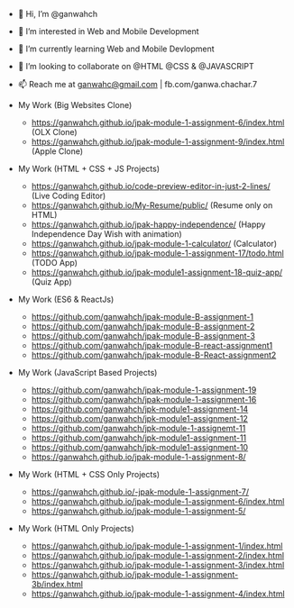 - 👋 Hi, I’m @ganwahch
- 👀 I’m interested in Web and Mobile Development
- 🌱 I’m currently learning Web and Mobile Devlopment
- 💞️ I’m looking to collaborate on @HTML @CSS & @JAVASCRIPT
- 📫 Reach me at ganwahc@gmail.com | fb.com/ganwa.chachar.7

- My Work (Big Websites Clone)
  - https://ganwahch.github.io/jpak-module-1-assignment-6/index.html (OLX Clone)
  - https://ganwahch.github.io/jpak-module-1-assignment-9/index.html (Apple Clone)

- My Work (HTML + CSS + JS Projects)
    - https://ganwahch.github.io/code-preview-editor-in-just-2-lines/ (Live Coding Editor)
    - https://ganwahch.github.io/My-Resume/public/    (Resume only on HTML)
    - https://ganwahch.github.io/jpak-happy-independence/ (Happy Independence Day Wish with animation)
    - https://ganwahch.github.io/jpak-module-1-calculator/ (Calculator)
    - https://ganwahch.github.io/jpak-module-1-assignment-17/todo.html (TODO App)
    - https://ganwahch.github.io/jpak-module1-assignment-18-quiz-app/ (Quiz App)

- My Work (ES6 & ReactJs)
  - https://github.com/ganwahch/jpak-module-B-assignment-1
  - https://github.com/ganwahch/jpak-module-B-assignment-2
  - https://github.com/ganwahch/jpak-module-B-assignment-3
  - https://github.com/ganwahch/jpak-module-B-react-assignment1
  - https://github.com/ganwahch/jpak-module-B-React-assignment2

- My Work (JavaScript Based Projects)
    - https://github.com/ganwahch/jpak-module-1-assignment-19
    - https://github.com/ganwahch/jpak-module-1-assignment-16
    - https://github.com/ganwahch/jpk-module1-assignment-14
    - https://github.com/ganwahch/jpk-module1-assignment-12
    - https://github.com/ganwahch/jpk-module-1-assignemt-11
    - https://github.com/ganwahch/jpk-module1-assignment-11 
    - https://github.com/ganwahch/jpk-module1-assignment-10
    - https://ganwahch.github.io/jpak-module-1-assignment-8/

- My Work (HTML + CSS Only Projects)
    - https://ganwahch.github.io/-jpak-module-1-assignment-7/    
    - https://ganwahch.github.io/jpak-module-1-assignment-6/index.html
    - https://ganwahch.github.io/jpak-module-1-assignment-5/

- My Work (HTML Only Projects)
    - https://ganwahch.github.io/jpak-module-1-assignment-1/index.html
    - https://ganwahch.github.io/jpak-module-1-assignment-2/index.html
    - https://ganwahch.github.io/jpak-module-1-assignment-3/index.html
    - https://ganwahch.github.io/jpak-module-1-assignment-3b/index.html
    - https://ganwahch.github.io/jpak-module-1-assignment-4/index.html

<!---
ganwahch/ganwahch is a ✨ special ✨ repository because its `README.md` (this file) appears on your GitHub profile.
You can click the Preview link to take a look at your changes.
--->
